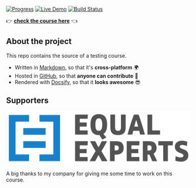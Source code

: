 [![Progress](https://img.shields.io/badge/progress-alpha%20version-blue.svg)](https://github.com/dialex/start-testing/milestones?direction=asc&sort=title&state=open) [![Live Demo](https://img.shields.io/badge/status-live-brightgreen.svg)](https://dialex.github.io/start-testing/) [![Build Status](https://travis-ci.org/dialex/start-testing.svg?branch=master)](https://travis-ci.org/dialex/start-testing)

👉 **[check the course here](https://dialex.github.io/start-testing)** 👈

## About the project

This repo contains the source of a testing course.

- Written in [Markdown](http://commonmark.org/), so that it's **cross-platform** 🌍
- Hosted in [GitHub](https://dialex.github.io/start-testing), so that **anyone can contribute** 🤝
- Rendered with [Docsify](https://github.com/QingWei-Li/docsify/), so that it **looks awesome** 😎

## Supporters

[![EE-logo](docs/_media/supporters/Equal_Experts.png)](https://www.equalexperts.com/)

A big thanks to my company for giving me some time to work on this course.
